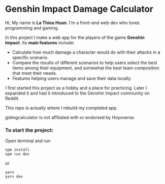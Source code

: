 # Genshin Impact Damage Calculator

Hi, My name is __La Thieu Huan__. I'm a front-end web dev who loves programming and gaming.

In this project I make a web app for the players of the game __Genshin Impact__. Its __main features__ include:
* Calculate how much damage a character would do with their attacks in a specific scenario.
* Compare the results of different scenarios to help users select the best items among
their equipment, and somewhat the best team composition that meet their needs.
* Features helping users manage and save their data locally. 

I first started this project as a hobby and a place for practicing. Later I expanded it
and had it introduced to the Genshin Impact community on Reddit.

This repo is actually where I rebuild my completed app.

gidmgcalculator is not affiliated with or endorsed by Hoyoverse.

### __To start the project:__
Open terminal and run
````
npm install
npm run dev
````
or
````
yarn
yarn dev
````
